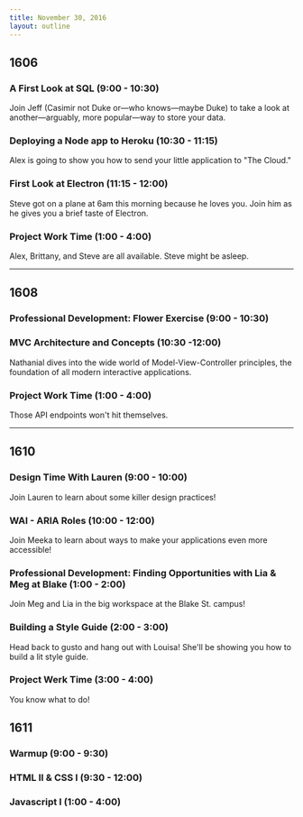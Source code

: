 ```yaml
---
title: November 30, 2016
layout: outline
---
```


## 1606

### A First Look at SQL (9:00 - 10:30)

Join Jeff (Casimir not Duke or—who knows—maybe Duke) to take a look at another—arguably, more popular—way to store your data.

### Deploying a Node app to Heroku (10:30 - 11:15)

Alex is going to show you how to send your little application to "The Cloud."

### First Look at Electron (11:15 - 12:00)

Steve got on a plane at 6am this morning because he loves you. Join him as he gives you a brief taste of Electron.

### Project Work Time (1:00 - 4:00)

Alex, Brittany, and Steve are all available. Steve might be asleep.

***

## 1608

### Professional Development: Flower Exercise (9:00 - 10:30)

### MVC Architecture and Concepts (10:30 -12:00)
Nathanial dives into the wide world of Model-View-Controller principles, the foundation of all modern interactive applications.

### Project Work Time (1:00 - 4:00)
Those API endpoints won't hit themselves.

***

## 1610

### Design Time With Lauren (9:00 - 10:00)

Join Lauren to learn about some killer design practices!

### WAI - ARIA Roles (10:00 - 12:00)

Join Meeka to learn about ways to make your applications even more accessible!

### Professional Development: Finding Opportunities with Lia & Meg at Blake (1:00 - 2:00)

Join Meg and Lia in the big workspace at the Blake St. campus!

### Building a Style Guide (2:00 - 3:00)

Head back to gusto and hang out with Louisa! She'll be showing you how to build a lit style guide.

### Project Werk Time (3:00 - 4:00)

You know what to do!

## 1611

### Warmup (9:00 - 9:30)

### HTML II & CSS I (9:30 - 12:00)

### Javascript I (1:00 - 4:00)
